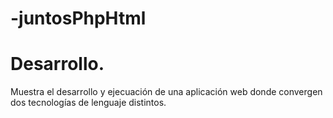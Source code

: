 # -juntosPhpHtml

# Desarrollo.

Muestra el desarrollo y ejecuación de una aplicación 
web donde convergen dos tecnologías de lenguaje distintos.
